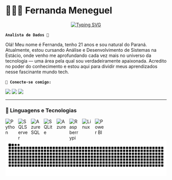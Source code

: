 # 👩🏻‍💻 Fernanda Meneguel

<div align="center">
  <a href="https://git.io/typing-svg">
    <img src="https://readme-typing-svg.demolab.com?font=Fira+Code&weight=500&size=22&pause=1000&color=FF00F6&center=true&vCenter=true&random=false&width=524&lines=%E2%8A%B9+Welcome+to+my+profile!+%CB%99%E1%B5%95%CB%99+%E2%8A%B9+" alt="Typing SVG">
  </a>
</div>

**`Analista de Dados 🎲`**

Olá! Meu nome é Fernanda, tenho 21 anos e sou natural do Paraná. Atualmente, estou cursando Análise e Desenvolvimento de Sistemas na Estácio, onde venho me aprofundando cada vez mais no universo da tecnologia — uma área pela qual sou verdadeiramente apaixonada. Acredito no poder do conhecimento e estou aqui para dividir meus aprendizados nesse fascinante mundo tech. 

**`👤 Conecte-se comigo:`**
<div> 
  <a href="https://www.linkedin.com/in/fernanda-foltran?utm_source=share&utm_campaign=share_via&utm_content=profile&utm_medium=ios_app" target="_blank"><img src="https://img.shields.io/badge/-LinkedIn-%230077B5?style=for-the-badge&logo=linkedin&logoColor=white" target="_blank"></a> 
    <a href = "mailto:meneguelfernanda938@gmail.com"><img src="https://img.shields.io/badge/-Gmail-%23333?style=for-the-badge&logo=gmail&logoColor=white" target="_blank"></a>
  <a href="https://www.instagram.com/nanda_meneguel?igsh=MTVsZ2ozZzh2ZzMwbA%3D%3D&utm_source=qr" target="_blank"><img src="https://img.shields.io/badge/-Instagram-%23E4405F?style=for-the-badge&logo=instagram&logoColor=white" target="_blank"></a>
</div>


---
### 🤖 Linguagens e Tecnologias


<img 
    align="left" 
    alt="Python" 
    title="Python"
    width="30px" 
    style="padding-right: 10px;" 
    src="https://cdn.jsdelivr.net/gh/devicons/devicon@latest/icons/python/python-original.svg" 
/>

 <img 
     align="left" 
    alt="SQLServer" 
    title="SQLServer"
    width="30px" 
    style="padding-right: 10px;" 
    src="https://cdn.jsdelivr.net/gh/devicons/devicon@latest/icons/microsoftsqlserver/microsoftsqlserver-original-wordmark.svg" 
 />
          

<img 
     align="left" 
    alt="AzureSQL" 
    title="AzureSQL"
    width="30px" 
    style="padding-right: 10px;"
    src="https://cdn.jsdelivr.net/gh/devicons/devicon@latest/icons/azuresqldatabase/azuresqldatabase-original.svg" />

<img 
     align="left" 
    alt="SQLite" 
    title="SQLite"
    width="30px" 
    style="padding-right: 10px;"
src="https://cdn.jsdelivr.net/gh/devicons/devicon@latest/icons/sqlite/sqlite-original-wordmark.svg" />
          
<img 
     align="left" 
    alt="Azure" 
    title="Azure"
    width="30px" 
    style="padding-right: 10px;"
    src="https://devicon-website.vercel.app/api/azure/original.svg"></img>

<img 
     align="left" 
    alt="Raspberrypi" 
    title="Raspberrypi"
    width="30px" 
    style="padding-right: 10px;"
src="https://devicon-website.vercel.app/api/raspberrypi/original.svg"></img>


  <img 
    align="left" 
    alt="Linux" 
    title="Linux"
    width="30px" 
    style="padding-right: 10px;"
  src="https://cdn.jsdelivr.net/gh/devicons/devicon@latest/icons/linux/linux-original.svg" />

  <img 
    align="left" 
    alt="Power BI" 
    title="Power BI"
    width="30px" 
    style="padding-right: 10px;" 
    src="https://upload.wikimedia.org/wikipedia/commons/c/cf/New_Power_BI_Logo.svg" 
/>
          
<picture align="center">
  <source media="(prefers-color-scheme: dark)" srcset="https://raw.githubusercontent.com/nandameneguel/nandameneguel/output/github-contribution-grid-snake-dark.svg">
  <source media="(prefers-color-scheme: light)" srcset="https://raw.githubusercontent.com/nandameneguel/nandameneguel/output/github-contribution-grid-snake-dark.svg">
  <img align="center" alt="github contribution grid snake animation" src="https://raw.githubusercontent.com/nandameneguel/nandameneguel/output/github-contribution-grid-snake.svg">
</picture>
